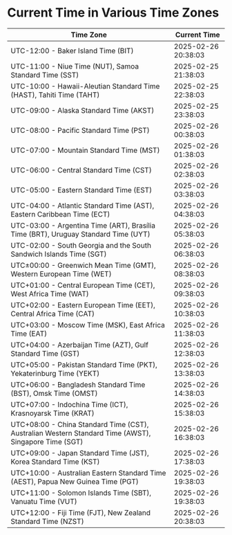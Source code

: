 # Current Time in Various Time Zones

| Time Zone | Current Time |
|-----------|--------------|
| UTC-12:00 - Baker Island Time (BIT) | 2025-02-26 20:38:03 |
| UTC-11:00 - Niue Time (NUT), Samoa Standard Time (SST) | 2025-02-25 21:38:03 |
| UTC-10:00 - Hawaii-Aleutian Standard Time (HAST), Tahiti Time (TAHT) | 2025-02-25 22:38:03 |
| UTC-09:00 - Alaska Standard Time (AKST) | 2025-02-25 23:38:03 |
| UTC-08:00 - Pacific Standard Time (PST) | 2025-02-26 00:38:03 |
| UTC-07:00 - Mountain Standard Time (MST) | 2025-02-26 01:38:03 |
| UTC-06:00 - Central Standard Time (CST) | 2025-02-26 02:38:03 |
| UTC-05:00 - Eastern Standard Time (EST) | 2025-02-26 03:38:03 |
| UTC-04:00 - Atlantic Standard Time (AST), Eastern Caribbean Time (ECT) | 2025-02-26 04:38:03 |
| UTC-03:00 - Argentina Time (ART), Brasília Time (BRT), Uruguay Standard Time (UYT) | 2025-02-26 05:38:03 |
| UTC-02:00 - South Georgia and the South Sandwich Islands Time (SGT) | 2025-02-26 06:38:03 |
| UTC±00:00 - Greenwich Mean Time (GMT), Western European Time (WET) | 2025-02-26 08:38:03 |
| UTC+01:00 - Central European Time (CET), West Africa Time (WAT) | 2025-02-26 09:38:03 |
| UTC+02:00 - Eastern European Time (EET), Central Africa Time (CAT) | 2025-02-26 10:38:03 |
| UTC+03:00 - Moscow Time (MSK), East Africa Time (EAT) | 2025-02-26 11:38:03 |
| UTC+04:00 - Azerbaijan Time (AZT), Gulf Standard Time (GST) | 2025-02-26 12:38:03 |
| UTC+05:00 - Pakistan Standard Time (PKT), Yekaterinburg Time (YEKT) | 2025-02-26 13:38:03 |
| UTC+06:00 - Bangladesh Standard Time (BST), Omsk Time (OMST) | 2025-02-26 14:38:03 |
| UTC+07:00 - Indochina Time (ICT), Krasnoyarsk Time (KRAT) | 2025-02-26 15:38:03 |
| UTC+08:00 - China Standard Time (CST), Australian Western Standard Time (AWST), Singapore Time (SGT) | 2025-02-26 16:38:03 |
| UTC+09:00 - Japan Standard Time (JST), Korea Standard Time (KST) | 2025-02-26 17:38:03 |
| UTC+10:00 - Australian Eastern Standard Time (AEST), Papua New Guinea Time (PGT) | 2025-02-26 19:38:03 |
| UTC+11:00 - Solomon Islands Time (SBT), Vanuatu Time (VUT) | 2025-02-26 19:38:03 |
| UTC+12:00 - Fiji Time (FJT), New Zealand Standard Time (NZST) | 2025-02-26 20:38:03 |
